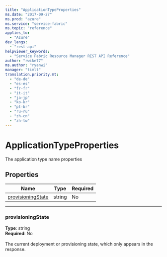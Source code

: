 ```yaml
---
title: "ApplicationTypeProperties"
ms.date: "2017-09-27"
ms.prod: "azure"
ms.service: "service-fabric"
ms.topic: "reference"
applies_to: 
  - "Azure"
dev_langs: 
  - "rest-api"
helpviewer_keywords: 
  - "Service Fabric Resource Manager REST API Reference"
author: "rwike77"
ms.author: "ryanwi"
manager: "timlt"
translation.priority.mt: 
  - "de-de"
  - "es-es"
  - "fr-fr"
  - "it-it"
  - "ja-jp"
  - "ko-kr"
  - "pt-br"
  - "ru-ru"
  - "zh-cn"
  - "zh-tw"
---
```

# ApplicationTypeProperties

The application type name properties

## Properties
| Name | Type | Required |
| --- | --- | --- |
| [provisioningState](#provisioningstate) | string | No |

____
### provisioningState
__Type__: string <br/>
__Required__: No<br/>
<br/>
The current deployment or provisioning state, which only appears in the response.
